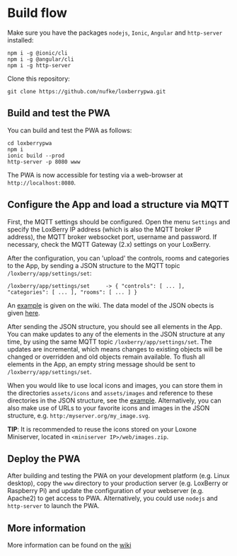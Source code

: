 # Build flow

Make sure you have the packages `nodejs`, `Ionic`, `Angular` and `http-server` installed:
```
npm i -g @ionic/cli
npm i -g @angular/cli
npm i -g http-server
```

Clone this repository:
```
git clone https://github.com/nufke/loxberrypwa.git
```

## Build and test the PWA

You can build and test the PWA as follows:
```
cd loxberrypwa
npm i
ionic build --prod
http-server -p 8080 www
```

The PWA is now accessible for testing via a web-browser at `http://localhost:8080`.

## Configure the App and load a structure via MQTT

First, the MQTT settings should be configured. Open the menu `Settings` and specify the LoxBerry IP address (which is also the MQTT broker IP address), the MQTT broker websocket port, username and password. If necessary, check the MQTT Gateway (2.x) settings on your LoxBerry.  

After the configuration, you can 'upload' the controls, rooms and categories to the App, by sending a JSON structure to the MQTT topic `/loxberry/app/settings/set`:
```
/loxberry/app/settings/set     -> { "controls": [ ... ],  "categories": [ ... ], "rooms": [ ... ] }  
```  
An [example](https://github.com/nufke/loxberrypwa/wiki/Example) is given on the wiki. The data model of the JSON obects is given [here](https://github.com/nufke/loxberrypwa/wiki/JSON-data-model).

After sending the JSON structure, you should see all elements in the App. You can make updates to any of the elements in the JSON structure at any time, by using the same MQTT topic `/loxberry/app/settings/set`. The updates are incremental, which means changes to existing objects will be changed or overridden and old objects remain available. To flush all elements in the App, an empty string message should be sent to `/loxberry/app/settings/set`.

When you would like to use local icons and images, you can store them in the directories `assets/icons` and `assets/images` and reference to these directories in the JSON structure, see the [example](https://github.com/nufke/loxberrypwa/wiki/Example).
Alternatively, you can also make use of URLs to your favorite icons and images in the JSON structure, e.g. `http:/myserver.org/my_image.svg`.

**TIP**: It is recommended to reuse the icons stored on your Loxone Miniserver, located in `<miniserver IP>/web/images.zip`.

## Deploy the PWA

After building and testing the PWA on your development platform (e.g. Linux desktop), copy the `www` directory to your production server (e.g. LoxBerry or Raspberry Pi) and update the configuration of your webserver (e.g. Apache2) to get access to PWA. Alternatively, you could use `nodejs` and `http-server` to launch the PWA.

## More information

More information can be found on the [wiki](https://github.com/nufke/loxberrypwa/wiki)